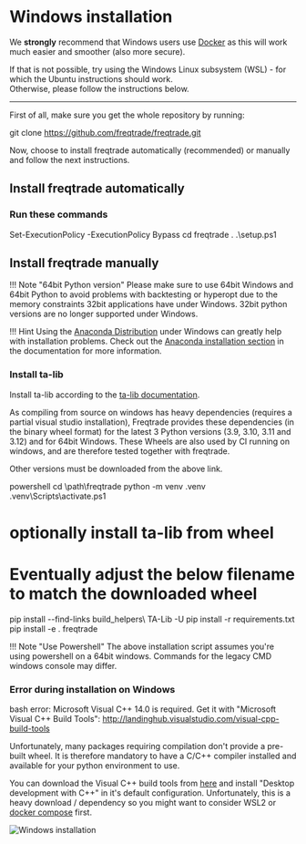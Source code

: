 # Windows installation

We **strongly** recommend that Windows users use [Docker](docker_quickstart.md) as this will work much easier and smoother (also more secure).

If that is not possible, try using the Windows Linux subsystem (WSL) - for which the Ubuntu instructions should work.\
Otherwise, please follow the instructions below.

---

First of all, make sure you get the whole repository by running:

git clone <https://github.com/freqtrade/freqtrade.git>

Now, choose to install freqtrade automatically (recommended) or manually and follow the next instructions.

## Install freqtrade automatically

### Run these commands

Set-ExecutionPolicy -ExecutionPolicy Bypass
cd freqtrade
. .\setup.ps1

## Install freqtrade manually

!!! Note "64bit Python version"
    Please make sure to use 64bit Windows and 64bit Python to avoid problems with backtesting or hyperopt due to the memory constraints 32bit applications have under Windows.
    32bit python versions are no longer supported under Windows.

!!! Hint
    Using the [Anaconda Distribution](https://www.anaconda.com/distribution/) under Windows can greatly help with installation problems. Check out the [Anaconda installation section](installation.md#installation-with-conda) in the documentation for more information.

### Install ta-lib

Install ta-lib according to the [ta-lib documentation](https://github.com/TA-Lib/ta-lib-python#windows).

As compiling from source on windows has heavy dependencies (requires a partial visual studio installation), Freqtrade provides these dependencies (in the binary wheel format) for the latest 3 Python versions (3.9, 3.10, 3.11 and 3.12) and for 64bit Windows.
These Wheels are also used by CI running on windows, and are therefore tested together with freqtrade.

Other versions must be downloaded from the above link.

 powershell
cd \path\freqtrade
python -m venv .venv
.venv\Scripts\activate.ps1

# optionally install ta-lib from wheel

# Eventually adjust the below filename to match the downloaded wheel

pip install --find-links build_helpers\ TA-Lib -U
pip install -r requirements.txt
pip install -e .
freqtrade

!!! Note "Use Powershell"
    The above installation script assumes you're using powershell on a 64bit windows.
    Commands for the legacy CMD windows console may differ.

### Error during installation on Windows

 bash
error: Microsoft Visual C++ 14.0 is required. Get it with "Microsoft Visual C++ Build Tools": <http://landinghub.visualstudio.com/visual-cpp-build-tools>

Unfortunately, many packages requiring compilation don't provide a pre-built wheel. It is therefore mandatory to have a C/C++ compiler installed and available for your python environment to use.

You can download the Visual C++ build tools from [here](https://visualstudio.microsoft.com/visual-cpp-build-tools/) and install "Desktop development with C++" in it's default configuration. Unfortunately, this is a heavy download / dependency so you might want to consider WSL2 or [docker compose](docker_quickstart.md) first.

![Windows installation](assets/windows_install.png)

